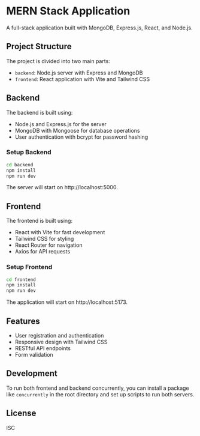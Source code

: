# MERN Stack Application

A full-stack application built with MongoDB, Express.js, React, and Node.js.

## Project Structure

The project is divided into two main parts:

- `backend`: Node.js server with Express and MongoDB
- `frontend`: React application with Vite and Tailwind CSS

## Backend

The backend is built using:

- Node.js and Express.js for the server
- MongoDB with Mongoose for database operations
- User authentication with bcrypt for password hashing

### Setup Backend

```bash
cd backend
npm install
npm run dev
```

The server will start on http://localhost:5000.

## Frontend

The frontend is built using:

- React with Vite for fast development
- Tailwind CSS for styling
- React Router for navigation
- Axios for API requests

### Setup Frontend

```bash
cd frontend
npm install
npm run dev
```

The application will start on http://localhost:5173.

## Features

- User registration and authentication
- Responsive design with Tailwind CSS
- RESTful API endpoints
- Form validation

## Development

To run both frontend and backend concurrently, you can install a package like `concurrently` in the root directory and set up scripts to run both servers.

## License

ISC 